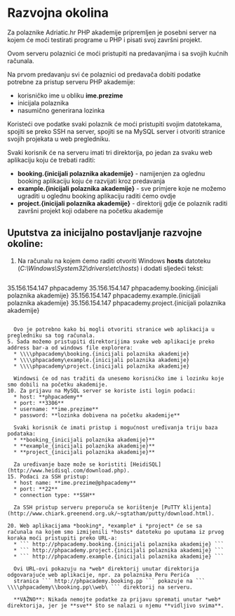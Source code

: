 Razvojna okolina
=============================

Za polaznike Adriatic.hr PHP akademije pripremljen je posebni server na kojem će moći testirati programe u PHP i pisati svoj završni projekt.

Ovom serveru polaznici će moći pristupiti na predavanjima i sa svojih kućnih računala.

Na prvom predavanju svi će polaznici od predavača dobiti podatke potrebne za pristup serveru PHP akademije:
* korisničko ime u obliku **ime.prezime**
* inicijala polaznika
* nasumično generirana lozinka

Koristeći ove podatke svaki polaznik će moći pristupiti svojim datotekama, spojiti se preko SSH na server, spojiti se na MySQL server i otvoriti stranice svojih projekata u web pregledniku.

Svaki korisnik će na serveru imati tri direktorija, po jedan za svaku web aplikaciju koju će trebati raditi:
* **booking.{inicijali polaznika akademije}** - namijenjen za oglednu booking aplikaciju koju će razvijati kroz predavanja
* **example.{inicijali polaznika akademije}** - sve primjere koje ne možemo ugraditi u oglednu booking aplikaciju raditi ćemo ovdje
* **project.{inicijali polaznika akademije}** - direktorij gdje će polaznik raditi završni projekt koji odabere na početku akademije

## Uputstva za inicijalno postavljanje razvojne okoline:

1. Na računalu na kojem ćemo raditi otvoriti Windows **hosts** datoteku (*C:\Windows\System32\drivers\etc\hosts*) i dodati sljedeći tekst:
	```
  35.156.154.147 phpacademy
35.156.154.147 phpacademy.booking.{inicijali polaznika akademije}
35.156.154.147 phpacademy.example.{inicijali polaznika akademije}
35.156.154.147 phpacademy.project.{inicijali polaznika akademije}
  ```

	Ovo je potrebno kako bi mogli otvoriti stranice web aplikacija u pregledniku sa tog računala.
5. Sada možemo pristupiti direktorijima svake web aplikacije preko address bar-a od windows file explorera:
	* \\\\phpacademy\booking.{inicijali polaznika akademije}
	* \\\\phpacademy\example.{inicijali polaznika akademije}
	* \\\\phpacademy\project.{inicijali polaznika akademije}

	Windowsi će od nas tražiti da unesemo korisničko ime i lozinku koje smo dobili na početku akademije.
10. Za prijavu na MySQL server se koriste isti login podaci:
	* host: **phpacademy**
	* port: **3306**
	* username: **ime.prezime**
	* password: **lozinka dobivena na početku akademije**

	Svaki korisnik će imati pristup i mogućnost uređivanja triju baza podataka:
	* **booking_{inicijali polaznika akademije}**
	* **example_{inicijali polaznika akademije}**
	* **project_{inicijali polaznika akademije}**

	Za uređivanje baze može se koristiti [HeidiSQL](http://www.heidisql.com/download.php).
15. Podaci za SSH pristup:
	* host name: **ime.prezime@phpacademy**
	* port: **22**
	* connection type: **SSH**

	Za SSH pristup serveru preporuča se korištenje [PuTTY klijenta](http://www.chiark.greenend.org.uk/~sgtatham/putty/download.html).

20. Web aplikacijama *booking*, *example* i *project* će se sa računala na kojem smo izmijenili *hosts* datoteku po uputama iz prvog koraka moći pristupiti preko URL-a:
	* ``` http://phpacademy.booking.{inicijali polaznika akademije} ```
	* ``` http://phpacademy.project.{inicijali polaznika akademije} ```
	* ``` http://phpacademy.example.{inicijali polaznika akademije} ```

	Ovi URL-ovi pokazuju na *web* direktorij unutar direktorija odgovarajuće web aplikacije, npr. za polaznika Peru Perića
	stranica ``` http://phpacademy.booking.pp ``` pokazuje na ``` \\\\phpacademy\\booking.pp\\web\ ``` direktorij na serveru.

	**VAŽNO**: Nikada nemojte podatke za prijavu spremati unutar *web* direktorija, jer je **sve** što se nalazi u njemu **vidljivo svima**.